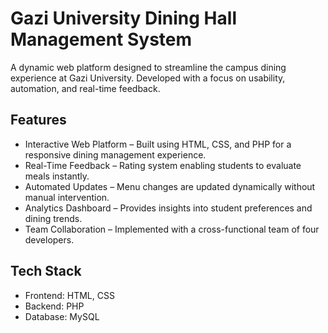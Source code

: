 # Gazi University Dining Hall Management System

A dynamic web platform designed to streamline the campus dining experience at Gazi University.
Developed with a focus on usability, automation, and real-time feedback.

## Features

- Interactive Web Platform – Built using HTML, CSS, and PHP for a responsive dining management experience.
- Real-Time Feedback – Rating system enabling students to evaluate meals instantly.
- Automated Updates – Menu changes are updated dynamically without manual intervention.
- Analytics Dashboard – Provides insights into student preferences and dining trends.
- Team Collaboration – Implemented with a cross-functional team of four developers.

## Tech Stack

- Frontend: HTML, CSS
- Backend: PHP
- Database: MySQL
